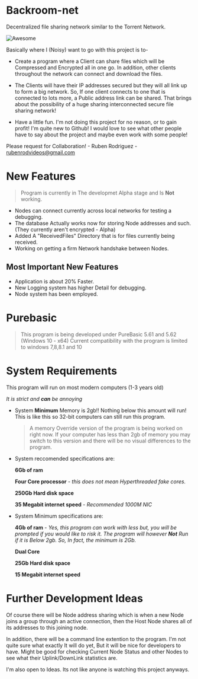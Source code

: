 # Backroom-net

Decentralized file sharing network similar to the Torrent Network.

![Awesome](https://cdn.rawgit.com/sindresorhus/awesome/d7305f38d29fed78fa85652e3a63e154dd8e8829/media/badge.svg)

Basically where I (Noisy) want to go with this project is to-

* Create a program where a Client can share files which will be Compressed and Encrypted all in one go.
   In addition, other clients throughout the network can connect and download the files.

* The Clients will have their IP addresses secured but they will all link up to form a big network. 
   So, If one client connects to one that is connected to lots more, a Public address link can be shared.
   That brings about the possibility of a huge sharing interconnected secure file sharing network!

* Have a little fun. I'm not doing this project for no reason, or to gain profit! I'm quite new to Github!
   I would love to see what other people have to say about the project and maybe even work with some people!


Please request for Collaboration!  - Ruben Rodriguez - rubenrodvideos@gmail.com

# New Features

> Program is currently in The developmet Alpha stage and Is **Not** working.

* Nodes can connect currently across local networks for testing a debugging.
* The database Actually works now for storing Node addresses and such. (They currently aren't encrypted - Alpha)
* Added A "ReceivedFiles" Directory that is for files currently being received.
* Working on getting a firm Network handshake between Nodes.

## Most Important New Features
* Application is about 20% Faster.
* New Logging system has higher Detail for debugging.
* Node system has been employed.


# Purebasic

> This program is being developed under PureBasic 5.61 and 5.62 (Windows 10 - x64)
> Current compatibility with the program is limited to windows 7,8,8.1 and 10 

# System Requirements

This program will run on most modern computers (1-3 years old)

_It is strict and **can** be annoying_

* System **Minimum** Memory is 2gb!!
  Nothing below this amount will run! This is like this so 32-bit computers can still run this program.
  
  > A memory Override version of the program is being worked on right now.
  > If your computer has less than 2gb of memory you may switch to this version and
  > there will be no visual differences to the program.
  
* System reccomended specifications are:

   **6Gb of ram**

   **Four Core processor** - *this does not mean Hyperthreaded fake cores.*

   **250Gb Hard disk space**

   **35 Megabit internet speed** - *Recommended 1000M NIC*
   
* System Minimum specifications are:

   **4Gb of ram** - *Yes, this program can work with less but, you will be prompted if you would like to risk it. The program will      however **Not** Run if it is Below 2gb. So, In fact, the minimum is 2Gb.*

   **Dual Core**

   **25Gb Hard disk space**

   **15 Megabit internet speed**

# Further Development Ideas

Of course there will be Node address sharing which is when a new Node joins a group through an active connection, then the Host Node shares all of its addresses to this joining node.

In addition, there will be a command line extention to the program. I'm not quite sure what exactly It will do yet, But it will be nice for developers to have. Might be good for checking Current Node Status and other Nodes to see what their Uplink/DownLink statistics are.

I'm also open to Ideas. Its not like anyone is watching this project anyways.
  

